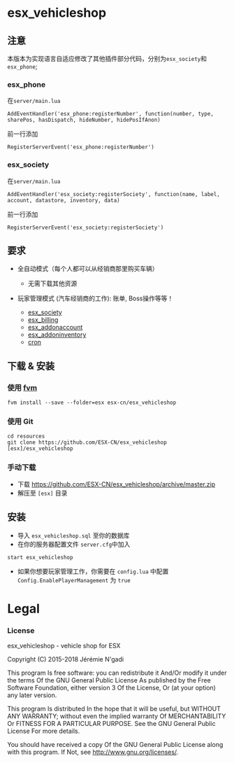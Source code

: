 # esx_vehicleshop

## 注意
本版本为实现语言自适应修改了其他插件部分代码，分别为`esx_society`和`esx_phone`;

### esx_phone 
在`server/main.lua`
```
AddEventHandler('esx_phone:registerNumber', function(number, type, sharePos, hasDispatch, hideNumber, hidePosIfAnon)
```
前一行添加
```
RegisterServerEvent('esx_phone:registerNumber')
```
### esx_society 

在`server/main.lua`
```
AddEventHandler('esx_society:registerSociety', function(name, label, account, datastore, inventory, data)
```
前一行添加
```
RegisterServerEvent('esx_society:registerSociety')
```


## 要求

* 全自动模式（每个人都可以从经销商那里购买车辆）
  * 无需下载其他资源

* 玩家管理模式 (汽车经销商的工作): 账单, Boss操作等等！
  * [esx_society](https://github.com/ESX-CN/esx_society)
  * [esx_billing](https://github.com/ESX-CN/esx_billing)
  * [esx_addonaccount](https://github.com/ESX-CN/esx_addonaccount)
  * [esx_addoninventory](https://github.com/ESX-CN/esx_addoninventory)
  * [cron](https://github.com/ESX-CN/cron)

## 下载 & 安装

### 使用 [fvm](https://github.com/qlaffont/fvm-installer)
```
fvm install --save --folder=esx esx-cn/esx_vehicleshop
```

### 使用 Git
```
cd resources
git clone https://github.com/ESX-CN/esx_vehicleshop [esx]/esx_vehicleshop
```

### 手动下载
- 下载 https://github.com/ESX-CN/esx_vehicleshop/archive/master.zip
- 解压至 `[esx]` 目录

## 安装
- 导入 `esx_vehicleshop.sql` 至你的数据库
- 在你的服务器配置文件 `server.cfg`中加入

```
start esx_vehicleshop
```
- 如果你想要玩家管理工作，你需要在 `config.lua` 中配置 `Config.EnablePlayerManagement` 为 `true`

# Legal
### License
esx_vehicleshop - vehicle shop for ESX

Copyright (C) 2015-2018 Jérémie N'gadi

This program Is free software: you can redistribute it And/Or modify it under the terms Of the GNU General Public License As published by the Free Software Foundation, either version 3 Of the License, Or (at your option) any later version.

This program Is distributed In the hope that it will be useful, but WITHOUT ANY WARRANTY; without even the implied warranty Of MERCHANTABILITY Or FITNESS FOR A PARTICULAR PURPOSE. See the GNU General Public License For more details.

You should have received a copy Of the GNU General Public License along with this program. If Not, see http://www.gnu.org/licenses/.